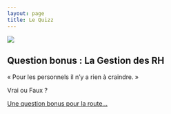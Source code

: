 ```yaml
---
layout: page
title: Le Quizz
---
```


<img src="https://media.giphy.com/media/26wkRxKJ9yUZzlorK/giphy.gif" />

<section>
<h2>Question bonus : La Gestion des RH</h2>

<p>« Pour les personnels il n’y a rien à craindre. »
</p>

<p class="more"><a href="#"></a>Vrai ou Faux ?</p>

<div class="details" style="display:none">
FAUX !

<p>Nous nous opposons à ce projet parce qu’il ne dit rien de la politique des Ressources Humaines et des  réorganisations (mutualisations, fusions, disparition potentielle de certains services) qui affecteront les postes et les conditions de travail des personnels BIATSS ; ces perspectives n’ont pas été discutées, au mépris de toute concertation.</p> 
<p>Le terme BIATSS n’apparaît jamais dans le projet.</p>

</div>

<a href="../quizz-bonus">Une question bonus pour la route...</a>

</section>




